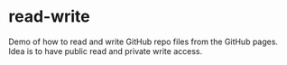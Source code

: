 # read-write
Demo of how to read and write GitHub repo files from the GitHub pages. Idea is to have public read and private write access.
